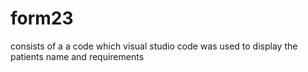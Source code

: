# form23
consists of a a code which visual studio code was used to display the patients name and requirements
